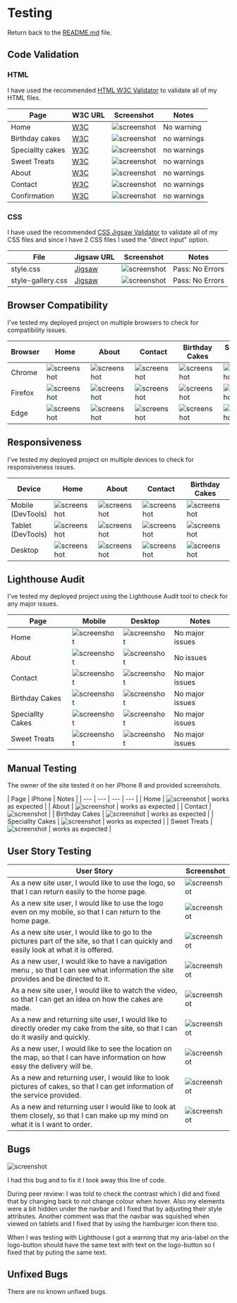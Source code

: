 # Testing

Return back to the [README.md](README.md) file.

## Code Validation

### HTML

I have used the recommended [HTML W3C Validator](https://validator.w3.org) to validate all of my HTML files.


| Page | W3C URL | Screenshot | Notes |
| --- | --- | --- | --- |
| Home | [W3C](https://validator.w3.org/nu/?doc=https%3A%2F%2FEfthymiaKakoulidou.github.io%2Fcakes-by-kg%2Findex.html) | ![screenshot](documentation/html-validation-home.jpg) | No warning |
| Birthday cakes | [W3C](https://validator.w3.org/nu/?doc=https%3A%2F%2FEfthymiaKakoulidou.github.io%2Fcakes-by-kg%2Fbirthday-cakes.html) | ![screenshot](documentation/html-validation-birthday-cakes.jpg) | no warnings|
| Speciallty cakes | [W3C](https://validator.w3.org/nu/?doc=https%3A%2F%2FEfthymiaKakoulidou.github.io%2Fcakes-by-kg%2Fspeciallty-cakes.html) | ![screenshot](documentation/html-validation-birthday-cakes.jpg) | no warnings|
| Sweet Treats | [W3C](https://validator.w3.org/nu/?doc=https%3A%2F%2FEfthymiaKakoulidou.github.io%2Fcakes-by-kg%2Fsweet-treats.html) | ![screenshot](documentation/html-validation-birthday-cakes.jpg) | no warnings|
| About | [W3C](https://validator.w3.org/nu/?doc=https%3A%2F%2FEfthymiaKakoulidou.github.io%2Fcakes-by-kg%2Fabout.html) | ![screenshot](documentation/html-validation-birthday-cakes.jpg) | no warnings|
| Contact | [W3C](https://validator.w3.org/nu/?doc=https%3A%2F%2FEfthymiaKakoulidou.github.io%2Fcakes-by-kg%2Fcontact.html) | ![screenshot](documentation/html-validation-contact.jpg) | no warnings |
| Confirmation | [W3C](https://validator.w3.org/nu/?doc=https%3A%2F%2Fefthymiakakoulidou.github.io%2Fcakes-by-kg%2Fconfirmation.html%3Fname%3Dywhstrh%26email%3Defthymiakakoulidou%2540gmail.com%26message%3Dshfthgv) | ![screenshot](documentation/html-validation-confirmation.jpg) | no warnings |

### CSS

I have used the recommended [CSS Jigsaw Validator](https://jigsaw.w3.org/css-validator) to validate all of my CSS files and since I have 2 CSS files I used the "direct input" option.

| File | Jigsaw URL | Screenshot | Notes |
| --- | --- | --- | --- |
| style.css | [Jigsaw](https://jigsaw.w3.org/css-validator/validator?uri=https%3A%2F%2FEfthymiaKakoulidou.github.io%2Fcakes-by-kg) | ![screenshot](documentation/css-validation-style.jpg) | Pass: No Errors |
| style-gallery.css | [Jigsaw](https://jigsaw.w3.org/css-validator/validator?uri=https%3A%2F%2FEfthymiaKakoulidou.github.io%2Fcakes-by-kg) | ![screenshot](documentation/css-validation-style.jpg) | Pass: No Errors |


## Browser Compatibility

I've tested my deployed project on multiple browsers to check for compatibility issues.

| Browser | Home | About | Contact | Birthday Cakes | Speciallty Cakes | Sweet Treats |
| --- | --- | --- | --- | --- | --- | --- |
| Chrome | ![screenshot](documentation/browser-chrome-home.jpg) | ![screenshot](documentation/browser-chrome-about.jpg) | ![screenshot](documentation/browser-chrome-contact.jpg) | ![screenshot](documentation/browser-chrome-birthday-cakes.jpg)| ![screenshot](documentation/browser-chrome-speciallty-cakes.jpg) | ![screenshot](documentation/browser-chrome-sweet-treats.jpg) | Works as expected |
| Firefox | ![screenshot](documentation/browser-firefox-home.jpg) | ![screenshot](documentation/browser-firefox-about.jpg) | ![screenshot](documentation/browser-firefox-contact.jpg) | ![screenshot](documentation/browser-firefox-birthday-cakes.jpg) | ![screenshot](documentation/browser-firefox-speciallty-cakes.jpg) | ![screenshot](documentation/browser-firefox-sweet-treats.jpg) | Works as expected |
| Edge | ![screenshot](documentation/browser-edge-home.jpg) | ![screenshot](documentation/browser-edge-about.jpg) | ![screenshot](documentation/browser-edge-contact.jpg) | ![screenshot](documentation/browser-edge-birthday-cakes.jpg) | ![screenshot](documentation/browser-edge-speciallty-cakes.jpg) | ![screenshot](documentation/browser-edge-sweet-treats.jpg) | Works as expected |


## Responsiveness

I've tested my deployed project on multiple devices to check for responsiveness issues.

| Device | Home | About | Contact | Birthday Cakes | Speciallty Cakes | Sweet Treats |
| --- | --- | --- | --- | --- | --- | --- |
| Mobile (DevTools) | ![screenshot](documentation/responsive-mobile-home.jpg) | ![screenshot](documentation/responsive-mobile-about.jpg) | ![screenshot](documentation/responsive-mobile-contact.jpg) | ![screenshot](documentation/responsive-mobile-birthday-cakes.jpg) | ![screenshot](documentation/responsive-mobile-speciallty-cakes.jpg) | ![screenshot](documentation/responsive-mobile-sweet-treats.jpg) | Works as expected |
| Tablet (DevTools) | ![screenshot](documentation/responsive-tablet-home.jpg) | ![screenshot](documentation/responsive-tablet-about.jpg) | ![screenshot](documentation/responsive-tablet-contact.jpg) | ![screenshot](documentation/responsive-tablet-birthday-cakes.jpg) | ![screenshot](documentation/responsive-tablet-speciallty-cakes.jpg) | ![screenshot](documentation/responsive-tablet-sweet-treats.jpg) | Works as expected |
| Desktop | ![screenshot](documentation/responsive-desktop-home.jpg) | ![screenshot](documentation/responsive-desktop-about.jpg) | ![screenshot](documentation/responsive-desktop-contact.jpg) | ![screenshot](documentation/responsive-desktop-birthday-cakes.jpg) | ![screenshot](documentation/responsive-desktop-speciallty-cakes.jpg) | ![screenshot](documentation/responsive-desktop-sweet-treats.jpg) | Works as expected |


## Lighthouse Audit


I've tested my deployed project using the Lighthouse Audit tool to check for any major issues.

| Page | Mobile | Desktop | Notes |
| --- | --- | --- | --- |
| Home | ![screenshot](documentation/lighthouse-home-mobile.jpg) | ![screenshot](documentation/lighthouse-home-desktop.jpg) | No major issues |
| About | ![screenshot](documentation/lighthouse-about-mobile.jpg) | ![screenshot](documentation/lighthouse-about-desktop.jpg) | No issues |
| Contact | ![screenshot](documentation/lighthouse-contact-mobile.jpg) | ![screenshot](documentation/lighthouse-contact-desktop.jpg) | No major issues |
| Birthday Cakes | ![screenshot](documentation/lighthouse-birthday-cakes-mobile.jpg) | ![screenshot](documentation/lighthouse-birthday-cakes-desktop.jpg) | No major issues |
| Speciallty Cakes | ![screenshot](documentation/lighthouse-speciallty-cakes-mobile.jpg) | ![screenshot](documentation/lighthouse-speciallty-cakes-desktop.jpg) | No major issues |
| Sweet Treats | ![screenshot](documentation/lighthouse-sweet-treats-mobile.jpg) | ![screenshot](documentation/lighthouse-sweet-treats-desktop.jpg) | No major issues |


## Manual Testing

The owner of the site tested it on her iPhone 8 and provided screenshots.

| Page | iPhone | Notes |
| --- | --- | --- | --- |
| Home | ![screenshot](documentation/kg-home.jpg) | works as expected |
| About | ![screenshot](documentation/kg-about.jpg) | works as expected |
| Contact | ![screenshot](documentation/kg-contact.jpg) |
| Birthday Cakes | ![screenshot](documentation/kg-birthday-cakes.jpg) | works as expected |
| Speciallty Cakes | ![screenshot](documentation/kg-speciallty-cakes.jpg) | works as expected |
| Sweet Treats | ![screenshot](documentation/kg-sweet-treats.jpg) | works as expected |

## User Story Testing


| User Story | Screenshot |
| --- | --- |
| As a new site user, I would like to use the logo, so that I can return easily to the home page. | ![screenshot](documentation/feature01.jpg) |
| As a new site user, I would like to use the logo even on my mobile, so that I can return to the home page. | ![screenshot](documentation/feature02.jpg) |
| As a new site user, I would like to go to the pictures part of the site, so that I can quickly and easily look at what it is offered. | ![screenshot](documentation/feature03.jpg) |
| As a new user, I would like to have a navigation menu , so that I can see what information the site provides and be directed to it. | ![screenshot](documentation/feature04.jpg) |
| As a new site user, I would like to watch the video, so that I can get an idea on how the cakes are made. | ![screenshot](documentation/feature05.jpg) |
| As a new and returning site user, I would like to directly oreder my cake from the site, so that I can do it wasily and quickly. | ![screenshot](documentation/feature06.jpg) |
| As a new user, I would like to see the location on the map, so that I can have information on how easy the delivery will be. | ![screenshot](documentation/feature07.jpg) |
| As a new and returning user, I would like to look pictures of cakes, so that I can get information of the service provided. | ![screenshot](documentation/feature08.jpg) |
| As a new and returning user I would like to look at them closely, so that I can make up my mind on what it is I want to order. | ![screenshot](documentation/feature09.jpg) |

## Bugs

![screenshot](documentation/bug.jpg)

I had this bug and to fix it I took away this line of code.

During peer review:
I was told to check the contrast which I did and fixed that by changing back to not change colour when hover.
Also my elements were a bit hidden under the navbar and I fixed that by adjusting their style attributes.
Another comment was that the navbar was squished when viewed on tablets and I fixed that by using the hamburger icon there too.

When I was testing with Lighthouse I got a warning that my aria-label on the logo-button should have the same text with text on the logo-button so I fixed that by puting the same text.


## Unfixed Bugs

There are no known unfixed bugs.
 